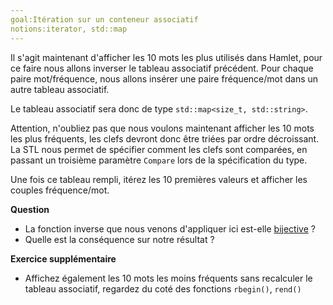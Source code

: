 ```yaml
---
goal:Itération sur un conteneur associatif
notions:iterator, std::map
---
```

Il s'agit maintenant d'afficher les 10 mots les plus utilisés dans Hamlet, pour ce faire nous allons inverser le tableau associatif précédent. Pour chaque paire mot/fréquence, nous allons insérer une paire fréquence/mot dans un autre tableau associatif.

Le tableau associatif sera donc de type `std::map<size_t, std::string>`.

Attention, n'oubliez pas que nous voulons maintenant afficher les 10 mots les plus fréquents, les clefs devront donc être triées par ordre décroissant. La STL nous permet de spécifier comment les clefs sont comparées, en passant un troisième paramètre `Compare` lors de la spécification du type.

Une fois ce tableau rempli, itérez les 10 premières valeurs et afficher les couples fréquence/mot.

**Question**
 - La fonction inverse que nous venons d'appliquer ici est-elle [bijective](http://fr.wikipedia.org/wiki/Bijection) ?
 - Quelle est la conséquence sur notre résultat ?

**Exercice supplémentaire**
 - Affichez également les 10 mots les moins fréquents sans recalculer le tableau associatif, regardez du coté des fonctions `rbegin()`, `rend()`